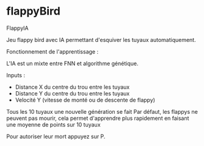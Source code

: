 # flappyBird
FlappyIA

Jeu flappy bird avec IA permettant d'esquiver les tuyaux automatiquement.

Fonctionnement de l'apprentissage :

L'IA est un mixte entre FNN et algorithme génétique.

Inputs : 
  - Distance X du centre du trou entre les tuyaux
  - Distance Y du centre du trou entre les tuyaux
  - Velocité Y (vitesse de monté ou de descente de flappy)

Tous les 10 tuyaux une nouvelle génération se fait
Par défaut, les flappys ne peuvent pas mourir, cela permet d'apprendre plus rapidement en faisant une moyenne de points sur 10 tuyaux

Pour autoriser leur mort appuyez sur P.
